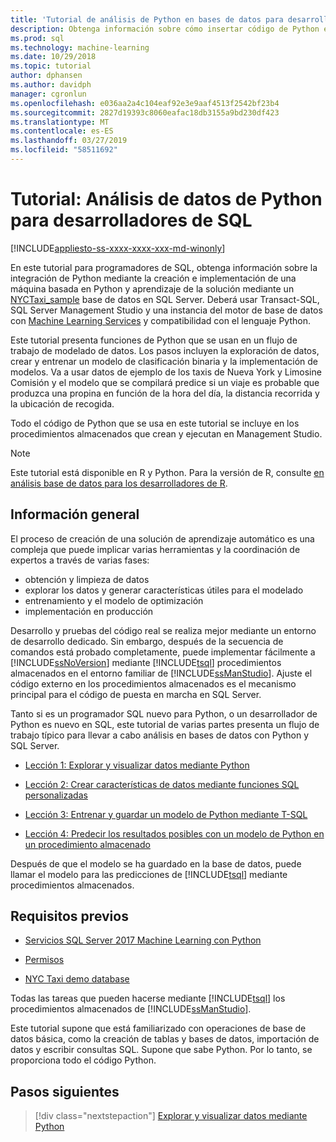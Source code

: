 ```yaml
---
title: 'Tutorial de análisis de Python en bases de datos para desarrolladores de SQL: SQL Server Machine Learning'
description: Obtenga información sobre cómo insertar código de Python en las funciones de Transact-SQL y procedimientos almacenados de SQL Server.
ms.prod: sql
ms.technology: machine-learning
ms.date: 10/29/2018
ms.topic: tutorial
author: dphansen
ms.author: davidph
manager: cgronlun
ms.openlocfilehash: e036aa2a4c104eaf92e3e9aaf4513f2542bf23b4
ms.sourcegitcommit: 2827d19393c8060eafac18db3155a9bd230df423
ms.translationtype: MT
ms.contentlocale: es-ES
ms.lasthandoff: 03/27/2019
ms.locfileid: "58511692"
---
```

# <a name="tutorial-python-data-analytics-for-sql-developers"></a>Tutorial: Análisis de datos de Python para desarrolladores de SQL
[!INCLUDE[appliesto-ss-xxxx-xxxx-xxx-md-winonly](../../includes/appliesto-ss-xxxx-xxxx-xxx-md-winonly.md)]

En este tutorial para programadores de SQL, obtenga información sobre la integración de Python mediante la creación e implementación de una máquina basada en Python y aprendizaje de la solución mediante un [NYCTaxi_sample](demo-data-nyctaxi-in-sql.md) base de datos en SQL Server. Deberá usar Transact-SQL, SQL Server Management Studio y una instancia del motor de base de datos con [Machine Learning Services](../install/sql-machine-learning-services-windows-install.md) y compatibilidad con el lenguaje Python.

Este tutorial presenta funciones de Python que se usan en un flujo de trabajo de modelado de datos. Los pasos incluyen la exploración de datos, crear y entrenar un modelo de clasificación binaria y la implementación de modelos. Va a usar datos de ejemplo de los taxis de Nueva York y Limosine Comisión y el modelo que se compilará predice si un viaje es probable que produzca una propina en función de la hora del día, la distancia recorrida y la ubicación de recogida. 

Todo el código de Python que se usa en este tutorial se incluye en los procedimientos almacenados que crean y ejecutan en Management Studio.

> [!NOTE]
> Este tutorial está disponible en R y Python. Para la versión de R, consulte [en análisis base de datos para los desarrolladores de R](sqldev-in-database-r-for-sql-developers.md).

## <a name="overview"></a>Información general

El proceso de creación de una solución de aprendizaje automático es una compleja que puede implicar varias herramientas y la coordinación de expertos a través de varias fases:

+ obtención y limpieza de datos
+ explorar los datos y generar características útiles para el modelado
+ entrenamiento y el modelo de optimización
+ implementación en producción

Desarrollo y pruebas del código real se realiza mejor mediante un entorno de desarrollo dedicado. Sin embargo, después de la secuencia de comandos está probado completamente, puede implementar fácilmente a [!INCLUDE[ssNoVersion](../../includes/ssnoversion-md.md)] mediante [!INCLUDE[tsql](../../includes/tsql-md.md)] procedimientos almacenados en el entorno familiar de [!INCLUDE[ssManStudio](../../includes/ssmanstudio-md.md)]. Ajuste el código externo en los procedimientos almacenados es el mecanismo principal para el código de puesta en marcha en SQL Server.

Tanto si es un programador SQL nuevo para Python, o un desarrollador de Python es nuevo en SQL, este tutorial de varias partes presenta un flujo de trabajo típico para llevar a cabo análisis en bases de datos con Python y SQL Server. 

+ [Lección 1: Explorar y visualizar datos mediante Python](sqldev-py3-explore-and-visualize-the-data.md)

+ [Lección 2: Crear características de datos mediante funciones SQL personalizadas](sqldev-py4-create-data-features-using-t-sql.md)

+ [Lección 3: Entrenar y guardar un modelo de Python mediante T-SQL](sqldev-py5-train-and-save-a-model-using-t-sql.md)

+ [Lección 4: Predecir los resultados posibles con un modelo de Python en un procedimiento almacenado](sqldev-py6-operationalize-the-model.md)

Después de que el modelo se ha guardado en la base de datos, puede llamar el modelo para las predicciones de [!INCLUDE[tsql](../../includes/tsql-md.md)] mediante procedimientos almacenados.

## <a name="prerequisites"></a>Requisitos previos

+ [Servicios SQL Server 2017 Machine Learning con Python](../install/sql-machine-learning-services-windows-install.md#verify-installation)

+ [Permisos](../security/user-permission.md)

+ [NYC Taxi demo database](demo-data-nyctaxi-in-sql.md)

Todas las tareas que pueden hacerse mediante [!INCLUDE[tsql](../../includes/tsql-md.md)] los procedimientos almacenados de [!INCLUDE[ssManStudio](../../includes/ssmanstudio-md.md)].

Este tutorial supone que está familiarizado con operaciones de base de datos básica, como la creación de tablas y bases de datos, importación de datos y escribir consultas SQL. Supone que sabe Python. Por lo tanto, se proporciona todo el código Python. 

## <a name="next-steps"></a>Pasos siguientes

> [!div class="nextstepaction"]
> [Explorar y visualizar datos mediante Python](sqldev-py3-explore-and-visualize-the-data.md)
